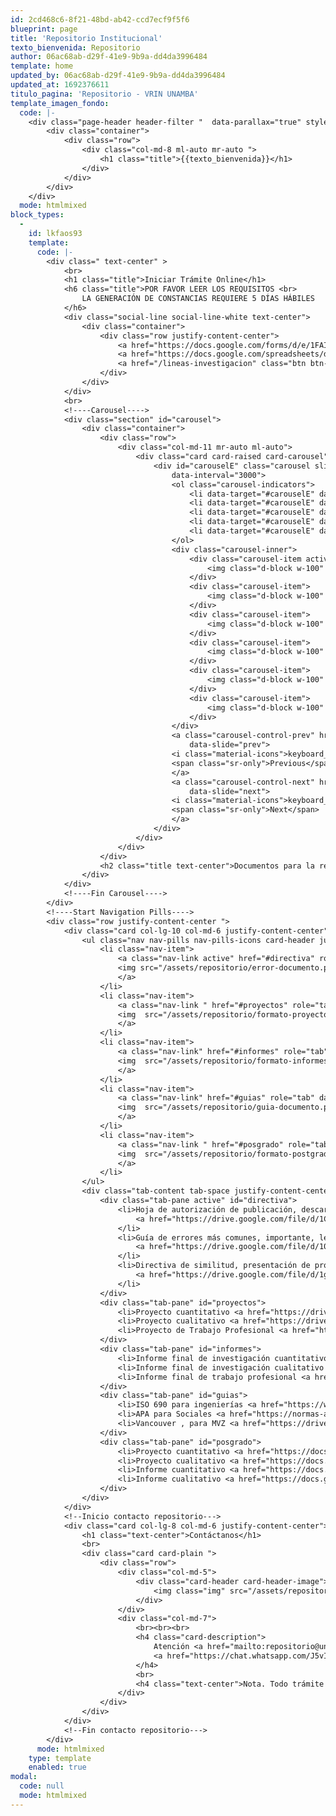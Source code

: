 ```yaml
---
id: 2cd468c6-8f21-48bd-ab42-ccd7ecf9f5f6
blueprint: page
title: 'Repositorio Institucional'
texto_bienvenida: Repositorio
author: 06ac68ab-d29f-41e9-9b9a-dd4da3996484
template: home
updated_by: 06ac68ab-d29f-41e9-9b9a-dd4da3996484
updated_at: 1692376611
titulo_pagina: 'Repositorio - VRIN UNAMBA'
template_imagen_fondo:
  code: |-
    <div class="page-header header-filter "  data-parallax="true" style="background-image: url('/assets/a_home_otros/bg4.jpg');">
        <div class="container">
            <div class="row">
                <div class="col-md-8 ml-auto mr-auto ">
                    <h1 class="title">{{texto_bienvenida}}</h1>
                </div>
            </div>
        </div>
    </div>
  mode: htmlmixed
block_types:
  -
    id: lkfaos93
    template:
      code: |-
        <div class=" text-center" >
            <br>
            <h1 class="title">Iniciar Trámite Online</h1>
            <h6 class="title">POR FAVOR LEER LOS REQUISITOS <br>
                LA GENERACIÓN DE CONSTANCIAS REQUIERE 5 DÍAS HÁBILES
            </h6>
            <div class="social-line social-line-white text-center">
                <div class="container">
                    <div class="row justify-content-center">
                        <a href="https://docs.google.com/forms/d/e/1FAIpQLSe--XNcThUYGe6-Gjx9sADcJPX_3fCxjjeOD-FqQRNcYg0geA/viewform" target="_blank" class="btn btn-default btn-round">Inicio de Trámite Online</a>
                        <a href="https://docs.google.com/spreadsheets/d/1a7BKSTnT1cg7sOQoxuvAlpk8bb_ljYn9mT4E9LZIReU/edit#gid=1734435598" target="_blank" class="btn btn-primary btn-round">Estado de Trámite Online</a>
                        <a href="/lineas-investigacion" class="btn btn-round">Líneas de investigación</a>
                    </div>
                </div>
            </div>
            <br>
            <!----Carousel---->
            <div class="section" id="carousel">
                <div class="container">
                    <div class="row">
                        <div class="col-md-11 mr-auto ml-auto">
                            <div class="card card-raised card-carousel">
                                <div id="carouselE" class="carousel slide" data-ride="carousel"
                                    data-interval="3000">
                                    <ol class="carousel-indicators">
                                        <li data-target="#carouselE" data-slide-to="1" class="active"></li>
                                        <li data-target="#carouselE" data-slide-to="2"></li>
                                        <li data-target="#carouselE" data-slide-to="3"></li>
                                        <li data-target="#carouselE" data-slide-to="4"></li>
                                        <li data-target="#carouselE" data-slide-to="5"></li>
                                    </ol>
                                    <div class="carousel-inner">
                                        <div class="carousel-item active">
                                            <img class="d-block w-100" src="/assets/repositorio/1.jpeg" alt="First slide">
                                        </div>
                                        <div class="carousel-item">
                                            <img class="d-block w-100" src="/assets/repositorio/2.jpg" alt="Second slide">
                                        </div>
                                        <div class="carousel-item">
                                            <img class="d-block w-100" src="/assets/repositorio/3.jpg" alt="Third slide">
                                        </div>
                                        <div class="carousel-item">
                                            <img class="d-block w-100" src="/assets/repositorio/4.jpg" alt="Third slide">
                                        </div>
                                        <div class="carousel-item">
                                            <img class="d-block w-100" src="/assets/repositorio/5.jpg" alt="Third slide">
                                        </div>
                                        <div class="carousel-item">
                                            <img class="d-block w-100" src="/assets/repositorio/6.jpg" alt="Third slide">
                                        </div>
                                    </div>
                                    <a class="carousel-control-prev" href="#carouselE" role="button"
                                        data-slide="prev">
                                    <i class="material-icons">keyboard_arrow_left</i>
                                    <span class="sr-only">Previous</span>
                                    </a>
                                    <a class="carousel-control-next" href="#carouselE" role="button"
                                        data-slide="next">
                                    <i class="material-icons">keyboard_arrow_right</i>
                                    <span class="sr-only">Next</span>
                                    </a>
                                </div>
                            </div>
                        </div>
                    </div>
                    <h2 class="title text-center">Documentos para la redacción de Proyectos e Informes</h2>
                </div>
            </div>
            <!----Fin Carousel---->  
        </div>
        <!----Start Navigation Pills----> 
        <div class="row justify-content-center ">
            <div class="card col-lg-10 col-md-6 justify-content-center">
                <ul class="nav nav-pills nav-pills-icons card-header justify-content-center" role="tablist">
                    <li class="nav-item">
                        <a class="nav-link active" href="#directiva" role="tab" data-toggle="tab">
                        <img src="/assets/repositorio/error-documento.png"><br></img>Directivas y <br>Errores Comunes
                        </a>
                    </li>
                    <li class="nav-item">
                        <a class="nav-link " href="#proyectos" role="tab" data-toggle="tab">
                        <img  src="/assets/repositorio/formato-proyecto.png"><br></img>Formato de <br> Proyectos
                        </a>
                    </li>
                    <li class="nav-item">
                        <a class="nav-link" href="#informes" role="tab" data-toggle="tab">
                        <img  src="/assets/repositorio/formato-informes.png"><br></img>Formatos de <br>Informes
                        </a>
                    </li>
                    <li class="nav-item">
                        <a class="nav-link" href="#guias" role="tab" data-toggle="tab">
                        <img  src="/assets/repositorio/guia-documento.png"><br></img>Guias, Estilos<br> de Redacción
                        </a>
                    </li>
                    <li class="nav-item">
                        <a class="nav-link " href="#posgrado" role="tab" data-toggle="tab">
                        <img  src="/assets/repositorio/formato-postgrado.png"><br></img>Formato de <br>Posgrado
                        </a>
                    </li>
                </ul>
                <div class="tab-content tab-space justify-content-center h4">
                    <div class="tab-pane active" id="directiva">
                        <li>Hoja de autorización de publicación, descargue, rellene los campos imprima, firme y ponga su huella dactilar 
                            <a href="https://drive.google.com/file/d/1CEGXeUGg0vVGGbAoyxvXvK5GrvryWksF/view" target="_blank">(clic para descargar)</a>.
                        </li>
                        <li>Guía de errores más comunes, importante, leer por favor 
                            <a href="https://drive.google.com/file/d/10yNnvHp4i4srIA9KCfxZRBxby6F6DYkE/view" target="_blank">(clic para descargar)</a>.
                        </li>
                        <li>Directiva de similitud, presentación de proyectos y tesis 
                            <a href="https://drive.google.com/file/d/1gFabxYnR9_YqVunBZZSBfbDclrc-hn4H/view" target="_blank">(clic para ver)</a>.
                        </li>
                    </div>
                    <div class="tab-pane" id="proyectos">
                        <li>Proyecto cuantitativo <a href="https://drive.google.com/file/d/1pBxQbRlyDIIqLapBk_EJ2trkhpUT5Gih/view" target="_blank">(clic para descargar)</a>.</li>
                        <li>Proyecto cualitativo <a href="https://drive.google.com/file/d/1C2GEgX5Dn9netoZKuqDumEW5F8wZLYAn/view" target="_blank">(clic para descargar)</a>.</li>
                        <li>Proyecto de Trabajo Profesional <a href="https://docs.google.com/document/d/1yH4oaZ8BX3q-7mZq4fANxLQq-yb3y1ro/edit" target="_blank">(clic para descargar)</a>.</li>
                    </div>
                    <div class="tab-pane" id="informes">
                        <li>Informe final de investigación cuantitativo <a href="https://drive.google.com/file/d/1AjvGv7n6EzPf2cUb3ugRNSDbL3uRUf4C/view" target="_blank">(clic para descargar)</a>.</li>
                        <li>Informe final de investigación cualitativo <a href="https://drive.google.com/file/d/12nIxxRgELEXMPkA3j8Y8ChVGkHIw-xPK/view" target="_blank">(clic para descargar)</a>.</li>
                        <li>Informe final de trabajo profesional <a href="https://docs.google.com/document/d/1LLnXLk2a4th8ZGG4_Y0sDuwFEB7cOMam/edit" target="_blank">(clic para descargar)</a>.</li>
                    </div>
                    <div class="tab-pane" id="guias">
                        <li>ISO 690 para ingenierías <a href="https://www.iso.org/sites/directives/current/part2/index.xhtml" target="_blank">(clic para descargar)</a>.</li>
                        <li>APA para Sociales <a href="https://normas-apa.org/estructura/tablas/" target="_blank">(clic para descargar)</a>.</li>
                        <li>Vancouver , para MVZ <a href="https://drive.google.com/file/d/1_Co8cqjeeDVZqGXZWdhOxiy_lS2m_mVC/view" target="_blank">(clic para descargar)</a>.</li>
                    </div>
                    <div class="tab-pane" id="posgrado">
                        <li>Proyecto cuantitativo <a href="https://docs.google.com/document/d/1CA2XnfiIjGkUhyAJFgxaCq70qlSzQAC8/edit" target="_blank">(clic para descargar)</a>.</li>
                        <li>Proyecto cualitativo <a href="https://docs.google.com/document/d/1gmpAmk0V1h0xp11Ckdv4fUWPX19JxAXo/edit" target="_blank">(clic para descargar)</a>.</li>
                        <li>Informe cuantitativo <a href="https://docs.google.com/document/d/1UgPribLw4jWWqOvEHJgrV5nvS58GfCyu/edit" target="_blank">(clic para descargar)</a>.</li>
                        <li>Informe cualitativo <a href="https://docs.google.com/document/d/1X1YeVebjaFT8iJz3U2ggCmCHEHcAyr_3/edit" target="_blank">(clic para descargar)</a>.</li>
                    </div>
                </div>
            </div>
            <!--Inicio contacto repositorio--->
            <div class="card col-lg-8 col-md-6 justify-content-center">
                <h1 class="text-center">Contáctanos</h1>
                <br>
                <div class="card card-plain ">
                    <div class="row">
                        <div class="col-md-5">
                            <div class="card-header card-header-image">
                                <img class="img" src="/assets/repositorio/qrcode-generado.png">
                            </div>
                        </div>
                        <div class="col-md-7">
                            <br><br><br>
                            <h4 class="card-description">
                                Atención <a href="mailto:repositorio@unamba.edu.pe">repositorio@unamba.edu.pe</a> en horario de oficina, toda consulta es vía WhastApp, escanea el código QR desde tu celular o
                                <a href="https://chat.whatsapp.com/J5vIe9MIbk9GIHeTYoJaLI" target="_blank"> clic aquí para unirte. </a>
                            </h4>
                            <br>
                            <h4 class="text-center">Nota. Todo trámite es virtual.</h4>
                        </div>
                    </div>
                </div>
            </div>
            <!--Fin contacto repositorio--->
        </div>
      mode: htmlmixed
    type: template
    enabled: true
modal:
  code: null
  mode: htmlmixed
---
```

